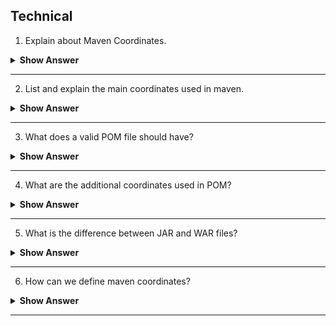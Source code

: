 ## Technical 

1. Explain about Maven Coordinates.

<details><summary> <b> Show Answer </b></summary>

-  Maven coordinates helps us to uniquely identify a project, a dependency or a plugin defined in POM. Based on the combination of a group identifier, an artifact and the version of project.
-  **For example:** If you want to include any library dependency in `pom.xml` file, you have to define the _Maven coordinate._
```xml
<!-- MySQL database driver -->
<dependency>
	<groupId>mysql</groupId>
	<artifactId>mysql-connector-java</artifactId>
	<version>5.1.9</version>
</dependency>
```
      

</details>

---

2. List and explain the main coordinates used in maven.

<details><summary> <b> Show Answer </b></summary>

- Group identifier- Is the way of grouping different maven artifacts.
- Artifact - Is the way of identifying the artifact.(Like JAR, WAR)
- Version - Particular release of the project, denotes different versions in same artifacts and same repository.

</details>

---

3. What does a valid POM file should have?

<details><summary> <b> Show Answer </b></summary>

- A valid POM file should have group identifier, artifact and version. Group id and version can also be inherited from parent POM file.

</details>

---

4. What are the additional coordinates used in POM?

<details><summary> <b> Show Answer </b></summary>

- There are two additional coordinates used in maven but not to uniquely identify the project.
        - Packaging - Which defines the project type (WAR,JAR).
        - Classifiers - Which is used to distinguish between the artifacts created for two versions.

</details>

---

5. What is the difference between JAR and WAR files?

<details><summary> <b> Show Answer </b></summary>

- A project with packaging set to JAR will give jar archive. (Java file).
- Whereas one with WAR produces a web application.

</details>

---

6. How can we define maven coordinates?

<details><summary> <b> Show Answer </b></summary>

` groupId:artifactId:packaging:version` - through which will express the dependencies of a project in POM file.

</details>

---


